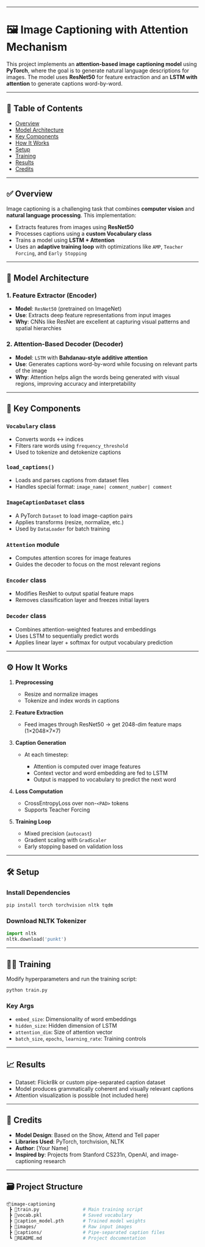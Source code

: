 
---

# 🖼️ Image Captioning with Attention Mechanism

This project implements an **attention-based image captioning model** using **PyTorch**, where the goal is to generate natural language descriptions for images. The model uses **ResNet50** for feature extraction and an **LSTM with attention** to generate captions word-by-word.

---

## 📌 Table of Contents

* [Overview](#overview)
* [Model Architecture](#model-architecture)
* [Key Components](#key-components)
* [How It Works](#how-it-works)
* [Setup](#setup)
* [Training](#training)
* [Results](#results)
* [Credits](#credits)

---

## ✅ Overview

Image captioning is a challenging task that combines **computer vision** and **natural language processing**. This implementation:

* Extracts features from images using **ResNet50**
* Processes captions using a **custom Vocabulary class**
* Trains a model using **LSTM + Attention**
* Uses an **adaptive training loop** with optimizations like `AMP`, `Teacher Forcing`, and `Early Stopping`

---

## 🧠 Model Architecture

### 1. **Feature Extractor (Encoder)**

* **Model**: `ResNet50` (pretrained on ImageNet)
* **Use**: Extracts deep feature representations from input images
* **Why**: CNNs like ResNet are excellent at capturing visual patterns and spatial hierarchies

### 2. **Attention-Based Decoder (Decoder)**

* **Model**: `LSTM` with **Bahdanau-style additive attention**
* **Use**: Generates captions word-by-word while focusing on relevant parts of the image
* **Why**: Attention helps align the words being generated with visual regions, improving accuracy and interpretability

---

## 🧩 Key Components

### `Vocabulary` class

* Converts words ↔ indices
* Filters rare words using `frequency_threshold`
* Used to tokenize and detokenize captions

### `load_captions()`

* Loads and parses captions from dataset files
* Handles special format: `image_name| comment_number| comment`

### `ImageCaptionDataset` class

* A PyTorch `Dataset` to load image-caption pairs
* Applies transforms (resize, normalize, etc.)
* Used by `DataLoader` for batch training

### `Attention` module

* Computes attention scores for image features
* Guides the decoder to focus on the most relevant regions

### `Encoder` class

* Modifies ResNet to output spatial feature maps
* Removes classification layer and freezes initial layers

### `Decoder` class

* Combines attention-weighted features and embeddings
* Uses LSTM to sequentially predict words
* Applies linear layer + softmax for output vocabulary prediction

---

## ⚙️ How It Works

1. **Preprocessing**

   * Resize and normalize images
   * Tokenize and index words in captions

2. **Feature Extraction**

   * Feed images through ResNet50 → get 2048-dim feature maps (1×2048×7×7)

3. **Caption Generation**

   * At each timestep:

     * Attention is computed over image features
     * Context vector and word embedding are fed to LSTM
     * Output is mapped to vocabulary to predict the next word

4. **Loss Computation**

   * CrossEntropyLoss over non-`<PAD>` tokens
   * Supports Teacher Forcing

5. **Training Loop**

   * Mixed precision (`autocast`)
   * Gradient scaling with `GradScaler`
   * Early stopping based on validation loss

---

## 🛠️ Setup

### Install Dependencies

```bash
pip install torch torchvision nltk tqdm
```

### Download NLTK Tokenizer

```python
import nltk
nltk.download('punkt')
```

---

## 🏋️‍♀️ Training

Modify hyperparameters and run the training script:

```bash
python train.py
```

### Key Args

* `embed_size`: Dimensionality of word embeddings
* `hidden_size`: Hidden dimension of LSTM
* `attention_dim`: Size of attention vector
* `batch_size`, `epochs`, `learning_rate`: Training controls

---

## 📈 Results

* Dataset: Flickr8k or custom pipe-separated caption dataset
* Model produces grammatically coherent and visually relevant captions
* Attention visualization is possible (not included here)

---

## 🙌 Credits

* **Model Design**: Based on the Show, Attend and Tell paper
* **Libraries Used**: PyTorch, torchvision, NLTK
* **Author**: \[Your Name]
* **Inspired by**: Projects from Stanford CS231n, OpenAI, and image-captioning research

---

## 🗃️ Project Structure

```bash
📦image-captioning
 ┣ 📜train.py                # Main training script
 ┣ 📜vocab.pkl               # Saved vocabulary
 ┣ 📜caption_model.pth       # Trained model weights
 ┣ 📂images/                 # Raw input images
 ┣ 📂captions/               # Pipe-separated caption files
 ┗ 📜README.md               # Project documentation
```

